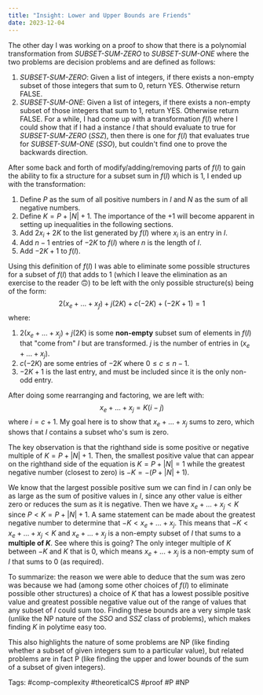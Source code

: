 ```yaml
---
title: "Insight: Lower and Upper Bounds are Friends"
date: 2023-12-04
---
```

The other day I was working on a proof to show that there is a polynomial transformation from *SUBSET-SUM-ZERO* to *SUBSET-SUM-ONE* where the two problems are decision problems and are defined as follows:
1. *SUBSET-SUM-ZERO*: Given a list of integers, if there exists a non-empty subset of those integers that sum to $0$, return YES. Otherwise return FALSE.
2. *SUBSET-SUM-ONE*: Given a list of integers, if there exists a non-empty subset of those integers that sum to $1$, return YES. Otherwise return FALSE.
For a while, I had come up with a transformation $f(I)$ where I could show that if I had a instance $I$ that should evaluate to true for *SUBSET-SUM-ZERO* (*SSZ*), then there is one for $f(I)$ that evaluates true for *SUBSET-SUM-ONE* (*SSO*), but couldn't find one to prove the backwards direction.

After some back and forth of modify/adding/removing parts of $f(I)$ to gain the ability to fix a structure for a subset sum in $f(I)$ which is $1$, I ended up with the transformation:
1. Define $P$ as the sum of all positive numbers in $I$ and $N$ as the sum of all negative numbers.
2. Define $K = P + |N| + 1$. The importance of the $+1$ will become apparent in setting up inequalities in the following sections.
3. Add $2x_i + 2K$ to the list generated by $f(I)$ where $x_i$ is an entry in $I$.
4. Add $n-1$ entries of $-2K$ to $f(I)$ where $n$ is the length of $I$.
5. Add $-2K + 1$ to $f(I)$.

Using this definition of $f(I)$ I was able to eliminate some possible structures for a subset of $f(I)$ that adds to $1$ (which I leave the elimination as an exercise to the reader 🙃) to be left with the only possible structure(s) being of the form:
$$
2(x_e + ... + x_f) + j(2K) + c(-2K) + (-2K + 1) = 1
$$
where:
1. $2(x_e + ... + x_j) + j(2K)$ is some **non-empty** subset sum of elements in $f(I)$ that "come from" $I$ but are transformed. $j$ is the number of entries in $(x_e + ... + x_j)$. 
2. $c(-2K)$ are some entries of $-2K$ where $0 \leq c \leq n - 1$.
3. $-2K + 1$ is the last entry, and must be included since it is the only non-odd entry.



After doing some rearranging and factoring, we are left with:
$$
x_e + ... + x_j = K(i - j) 
$$
where $i = c + 1$. My goal here is to show that $x_e + ... + x_j$ sums to zero, which shows that $I$ contains a subset who's sum is zero.

The key observation is that the righthand side is some positive or negative multiple of $K = P + |N| + 1$. Then, the smallest positive value that can appear on the righthand side of the equation is $K = P + |N| = 1$ while the greatest negative number (closest to zero) is $-K = -(P + |N| + 1)$.

We know that the largest possible positive sum we can find in $I$ can only be as large as the sum of positive values in $I$, since any other value is either zero or reduces the sum as it is negative. Then we have $x_e + ... + x_j < K$ since $P < K = P + |N| + 1$. A same statement can be made about the greatest negative number to determine that $-K < x_e + ... + x_j$. This means that $-K < x_e + ... + x_j < K$ and $x_e + ... + x_j$ is a non-empty subset of $I$ that sums to a **multiple of $K$**. See where this is going? The only integer multiple of $K$ between $-K$ and $K$ that is $0$, which means $x_e + ... + x_j$  is a non-empty sum of $I$ that sums to $0$ (as required).

To summarize: the reason we were able to deduce that the sum was zero was because we had (among some other choices of $f(I$) to eliminate possible other structures) a choice of $K$ that has a lowest possible positive value and greatest possible negative value out of the range of values that any subset of $I$ could sum too. Finding these bounds are a very simple task (unlike the NP nature of the *SSO* and *SSZ* class of problems), which makes finding $K$ in  polytime easy too.

This also highlights the nature of some problems are NP (like finding whether a subset of given integers sum to a particular value), but related problems are in fact P (like finding the upper and lower bounds of the sum of a subset of given integers).



Tags: #comp-complexity #theoreticalCS #proof #P #NP



